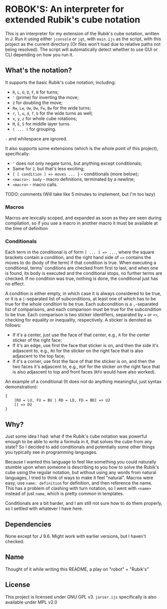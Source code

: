 # ROBOK'S: An interpreter for extended Rubik's cube notation

This is an interpreter for my extension of the Rubik's cube notation, written in
J. Run it using either `jconsole` or `jqt`, with `main.ijs` as the script, with
this project as the current directory (Or files won't load due to relative paths
not being resolved). The script will automatically detect whether to use GUI or
CLI depending on how you run it.

## What's the notation?

It supports the basic Rubik's cube notation, including:
- `R`, `L`, `U`, `D`, `F`, `B` for turns;
- `'` (prime) for inverting the move;
- `2` for doubling the move;
- `Rw`, `Lw`, `Uw`, `Dw`, `Fw`, `Bw` for the wide turns;
- `r`, `l`, `u`, `d`, `f`, `b` for the wide turns as well;
- `x`, `y`, `z` for whole cube rotations;
- `M`, `E`, `S` for middle layer turns.
- `( ... )` for grouping.

`-` and whitespace are ignored.

It also supports some extensions (which is the whole point of this project),
specifically:
- `'` does not only negate turns, but anything except conditionals;
- Same for `2`, but that's less exciting;
- `{ [ condition ] => moves ... }` - conditionals (more below);
- `<macro>: body` - macro definitions, terminated by a newline;
- `<macro>` - macro calls.

TODO: comments (Will take like 5 minutes to implement, but I'm too lazy)

### Macros

Macros are lexically scoped, and expanded as soon as they are seen during
compilation, so if you use a macro in another macro it must be available at the
time of definition

### Conditionals

Each term in the conditional is of form `[ ... ] => ...`, where the square
brackets contain a condition, and the right hand side of `=>` contains the moves
to do (body of the term) if that condition is true. When executing a
conditional, terms' conditions are checked from first to last, and when one is
found, its body is executed and the conditional stops, no further terms are
checked. If no condition was true, nothing is done, the conditional just has no
effect.

A condition is either empty, in which case it is always considered to be true,
or it is a `|`-separated list of subconditions, at least one of which has to be
true for the whole condition to be true. Each subcondition is a `,`-separated
list of comparisons, and each comparison must be true for the subcondition to be
true. Each comparison is two sticker identifiers, separated by `=` or `<>`,
checking for equality or inequality, respectively. A sticker is denoted as
follows:
- If it's a center, just use the face of that center, e.g., `R` for the center
  sticker of the right face;
- If it's an edge, use first the face that sticker is on, and then the side it's
  adjascent to, e.g., `RU` for the sticker on the right face that is also
  adjascent to the top face;
- If it's a corner, use first the face of that the sticker is on, and then the
  two faces it's adjascent to, e.g., `RUF` for the sticker on the right face
  that is also adjascent to top and front faces (`RFU` would have also worked).

An example of a conditional (It does not do anything meaningful, just syntax
demonstration):
```
{
    [RU = LU, FU = BU | RD = LD, FD = BD] => U2
    [] => D2
}
```

## Why?

Just some idea I had: what if the Rubik's cube notation was powerful enough to
be able to write a formula in it, that solves the cube from any state? So I
decided to add conditionals and potentially some other things you typically see
in programming languages.

Because I wanted this language to feel like something you could naturally
stumble upon when someone is describing to you how to solve the Rubik's cube
using the regular notation, but without using any words from natural languages,
I tried to think of ways to make it feel "natural".  Macros were easy, use
`name: definition` for definition, and then reference the name. This has a
problem of clashing with turn notation, so I went with `<name>` instead of just
`name`, which is pretty common in templates.

Conditionals are a bit harder, and I am still not sure how to do them properly,
so I settled with whatever I have here.

## Dependencies

None except for J 9.6. Might work with earlier versions, but I haven't checked.

## Name

Thought of it while writing this README, a play on "robot" + "Rubik's"

## License

This project is licensed under GNU GPL v3. `jarser.ijs` specifically is also
available under MPL v2.0
